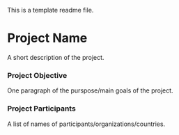 This is a template readme file.
# Project Name
A short description of the project.
### Project Objective
One paragraph of the purspose/main goals of the project.
### Project Participants
A list of names of participants/organizations/countries.




